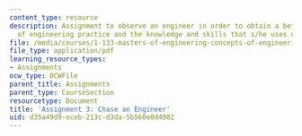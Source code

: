 ```yaml
---
content_type: resource
description: Assignment to observe an engineer in order to obtain a better understanding
  of engineering practice and the knowledge and skills that s/he uses on the job.
file: /media/courses/1-133-masters-of-engineering-concepts-of-engineering-practice-fall-2007/d35a49d9eceb213cd3da5b560e0d4982_assign_3.pdf
file_type: application/pdf
learning_resource_types:
- Assignments
ocw_type: OCWFile
parent_title: Assignments
parent_type: CourseSection
resourcetype: Document
title: 'Assignment 3: Chase an Engineer'
uid: d35a49d9-eceb-213c-d3da-5b560e0d4982
---
```

